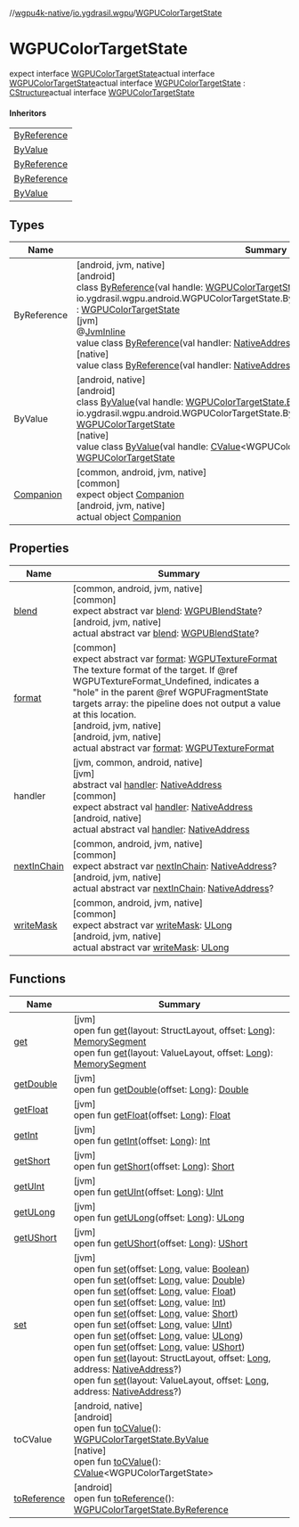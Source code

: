 //[wgpu4k-native](../../../index.md)/[io.ygdrasil.wgpu](../index.md)/[WGPUColorTargetState](index.md)

# WGPUColorTargetState

expect interface [WGPUColorTargetState](index.md)actual interface [WGPUColorTargetState](index.md)actual interface [WGPUColorTargetState](index.md) : [CStructure](../../ffi/[jvm]-c-structure/index.md)actual interface [WGPUColorTargetState](index.md)

#### Inheritors

| |
|---|
| [ByReference]([android]-by-reference/index.md) |
| [ByValue]([android]-by-value/index.md) |
| [ByReference]([jvm]-by-reference/index.md) |
| [ByReference]([native]-by-reference/index.md) |
| [ByValue]([native]-by-value/index.md) |

## Types

| Name | Summary |
|---|---|
| ByReference | [android, jvm, native]<br>[android]<br>class [ByReference]([android]-by-reference/index.md)(val handle: [WGPUColorTargetState.ByReference](../../io.ygdrasil.wgpu.android/-w-g-p-u-color-target-state/-by-reference/index.md) = io.ygdrasil.wgpu.android.WGPUColorTargetState.ByReference(com.sun.jna.Pointer.NULL)) : [WGPUColorTargetState](index.md)<br>[jvm]<br>@[JvmInline](https://kotlinlang.org/api/core/kotlin-stdlib/kotlin.jvm/-jvm-inline/index.html)<br>value class [ByReference]([jvm]-by-reference/index.md)(val handler: [NativeAddress](../../ffi/-native-address/index.md)) : [WGPUColorTargetState](index.md)<br>[native]<br>value class [ByReference]([native]-by-reference/index.md)(val handler: [NativeAddress](../../ffi/-native-address/index.md)) : [WGPUColorTargetState](index.md) |
| ByValue | [android, native]<br>[android]<br>class [ByValue]([android]-by-value/index.md)(val handle: [WGPUColorTargetState.ByValue](../../io.ygdrasil.wgpu.android/-w-g-p-u-color-target-state/-by-value/index.md) = io.ygdrasil.wgpu.android.WGPUColorTargetState.ByValue(com.sun.jna.Pointer.NULL)) : [WGPUColorTargetState](index.md)<br>[native]<br>value class [ByValue]([native]-by-value/index.md)(val handle: [CValue](https://kotlinlang.org/api/core/kotlin-stdlib/kotlinx.cinterop/-c-value/index.html)&lt;WGPUColorTargetState&gt;) : [WGPUColorTargetState](index.md) |
| [Companion](-companion/index.md) | [common, android, jvm, native]<br>[common]<br>expect object [Companion](-companion/index.md)<br>[android, jvm, native]<br>actual object [Companion](-companion/index.md) |

## Properties

| Name | Summary |
|---|---|
| [blend](blend.md) | [common, android, jvm, native]<br>[common]<br>expect abstract var [blend](blend.md): [WGPUBlendState](../-w-g-p-u-blend-state/index.md)?<br>[android, jvm, native]<br>actual abstract var [blend](blend.md): [WGPUBlendState](../-w-g-p-u-blend-state/index.md)? |
| [format](format.md) | [common]<br>expect abstract var [format](format.md): [WGPUTextureFormat](../-w-g-p-u-texture-format/index.md)<br>The texture format of the target. If @ref WGPUTextureFormat_Undefined, indicates a &quot;hole&quot; in the parent @ref WGPUFragmentState targets array: the pipeline does not output a value at this location.<br>[android, jvm, native]<br>[android, jvm, native]<br>actual abstract var [format](format.md): [WGPUTextureFormat](../-w-g-p-u-texture-format/index.md) |
| handler | [jvm, common, android, native]<br>[jvm]<br>abstract val [handler](../../ffi/[jvm]-c-structure/handler.md): [NativeAddress](../../ffi/-native-address/index.md)<br>[common]<br>expect abstract val [handler](handler.md): [NativeAddress](../../ffi/-native-address/index.md)<br>[android, native]<br>actual abstract val [handler](handler.md): [NativeAddress](../../ffi/-native-address/index.md) |
| [nextInChain](next-in-chain.md) | [common, android, jvm, native]<br>[common]<br>expect abstract var [nextInChain](next-in-chain.md): [NativeAddress](../../ffi/-native-address/index.md)?<br>[android, jvm, native]<br>actual abstract var [nextInChain](next-in-chain.md): [NativeAddress](../../ffi/-native-address/index.md)? |
| [writeMask](write-mask.md) | [common, android, jvm, native]<br>[common]<br>expect abstract var [writeMask](write-mask.md): [ULong](https://kotlinlang.org/api/core/kotlin-stdlib/kotlin/-u-long/index.html)<br>[android, jvm, native]<br>actual abstract var [writeMask](write-mask.md): [ULong](https://kotlinlang.org/api/core/kotlin-stdlib/kotlin/-u-long/index.html) |

## Functions

| Name | Summary |
|---|---|
| [get](../../ffi/[jvm]-c-structure/get.md) | [jvm]<br>open fun [get](../../ffi/[jvm]-c-structure/get.md)(layout: StructLayout, offset: [Long](https://kotlinlang.org/api/core/kotlin-stdlib/kotlin/-long/index.html)): [MemorySegment](../../ffi/-memory-segment/index.md)<br>open fun [get](../../ffi/[jvm]-c-structure/get.md)(layout: ValueLayout, offset: [Long](https://kotlinlang.org/api/core/kotlin-stdlib/kotlin/-long/index.html)): [MemorySegment](../../ffi/-memory-segment/index.md) |
| [getDouble](../../ffi/[jvm]-c-structure/get-double.md) | [jvm]<br>open fun [getDouble](../../ffi/[jvm]-c-structure/get-double.md)(offset: [Long](https://kotlinlang.org/api/core/kotlin-stdlib/kotlin/-long/index.html)): [Double](https://kotlinlang.org/api/core/kotlin-stdlib/kotlin/-double/index.html) |
| [getFloat](../../ffi/[jvm]-c-structure/get-float.md) | [jvm]<br>open fun [getFloat](../../ffi/[jvm]-c-structure/get-float.md)(offset: [Long](https://kotlinlang.org/api/core/kotlin-stdlib/kotlin/-long/index.html)): [Float](https://kotlinlang.org/api/core/kotlin-stdlib/kotlin/-float/index.html) |
| [getInt](../../ffi/[jvm]-c-structure/get-int.md) | [jvm]<br>open fun [getInt](../../ffi/[jvm]-c-structure/get-int.md)(offset: [Long](https://kotlinlang.org/api/core/kotlin-stdlib/kotlin/-long/index.html)): [Int](https://kotlinlang.org/api/core/kotlin-stdlib/kotlin/-int/index.html) |
| [getShort](../../ffi/[jvm]-c-structure/get-short.md) | [jvm]<br>open fun [getShort](../../ffi/[jvm]-c-structure/get-short.md)(offset: [Long](https://kotlinlang.org/api/core/kotlin-stdlib/kotlin/-long/index.html)): [Short](https://kotlinlang.org/api/core/kotlin-stdlib/kotlin/-short/index.html) |
| [getUInt](../../ffi/[jvm]-c-structure/get-u-int.md) | [jvm]<br>open fun [getUInt](../../ffi/[jvm]-c-structure/get-u-int.md)(offset: [Long](https://kotlinlang.org/api/core/kotlin-stdlib/kotlin/-long/index.html)): [UInt](https://kotlinlang.org/api/core/kotlin-stdlib/kotlin/-u-int/index.html) |
| [getULong](../../ffi/[jvm]-c-structure/get-u-long.md) | [jvm]<br>open fun [getULong](../../ffi/[jvm]-c-structure/get-u-long.md)(offset: [Long](https://kotlinlang.org/api/core/kotlin-stdlib/kotlin/-long/index.html)): [ULong](https://kotlinlang.org/api/core/kotlin-stdlib/kotlin/-u-long/index.html) |
| [getUShort](../../ffi/[jvm]-c-structure/get-u-short.md) | [jvm]<br>open fun [getUShort](../../ffi/[jvm]-c-structure/get-u-short.md)(offset: [Long](https://kotlinlang.org/api/core/kotlin-stdlib/kotlin/-long/index.html)): [UShort](https://kotlinlang.org/api/core/kotlin-stdlib/kotlin/-u-short/index.html) |
| [set](../../ffi/[jvm]-c-structure/set.md) | [jvm]<br>open fun [set](../../ffi/[jvm]-c-structure/set.md)(offset: [Long](https://kotlinlang.org/api/core/kotlin-stdlib/kotlin/-long/index.html), value: [Boolean](https://kotlinlang.org/api/core/kotlin-stdlib/kotlin/-boolean/index.html))<br>open fun [set](../../ffi/[jvm]-c-structure/set.md)(offset: [Long](https://kotlinlang.org/api/core/kotlin-stdlib/kotlin/-long/index.html), value: [Double](https://kotlinlang.org/api/core/kotlin-stdlib/kotlin/-double/index.html))<br>open fun [set](../../ffi/[jvm]-c-structure/set.md)(offset: [Long](https://kotlinlang.org/api/core/kotlin-stdlib/kotlin/-long/index.html), value: [Float](https://kotlinlang.org/api/core/kotlin-stdlib/kotlin/-float/index.html))<br>open fun [set](../../ffi/[jvm]-c-structure/set.md)(offset: [Long](https://kotlinlang.org/api/core/kotlin-stdlib/kotlin/-long/index.html), value: [Int](https://kotlinlang.org/api/core/kotlin-stdlib/kotlin/-int/index.html))<br>open fun [set](../../ffi/[jvm]-c-structure/set.md)(offset: [Long](https://kotlinlang.org/api/core/kotlin-stdlib/kotlin/-long/index.html), value: [Short](https://kotlinlang.org/api/core/kotlin-stdlib/kotlin/-short/index.html))<br>open fun [set](../../ffi/[jvm]-c-structure/set.md)(offset: [Long](https://kotlinlang.org/api/core/kotlin-stdlib/kotlin/-long/index.html), value: [UInt](https://kotlinlang.org/api/core/kotlin-stdlib/kotlin/-u-int/index.html))<br>open fun [set](../../ffi/[jvm]-c-structure/set.md)(offset: [Long](https://kotlinlang.org/api/core/kotlin-stdlib/kotlin/-long/index.html), value: [ULong](https://kotlinlang.org/api/core/kotlin-stdlib/kotlin/-u-long/index.html))<br>open fun [set](../../ffi/[jvm]-c-structure/set.md)(offset: [Long](https://kotlinlang.org/api/core/kotlin-stdlib/kotlin/-long/index.html), value: [UShort](https://kotlinlang.org/api/core/kotlin-stdlib/kotlin/-u-short/index.html))<br>open fun [set](../../ffi/[jvm]-c-structure/set.md)(layout: StructLayout, offset: [Long](https://kotlinlang.org/api/core/kotlin-stdlib/kotlin/-long/index.html), address: [NativeAddress](../../ffi/-native-address/index.md)?)<br>open fun [set](../../ffi/[jvm]-c-structure/set.md)(layout: ValueLayout, offset: [Long](https://kotlinlang.org/api/core/kotlin-stdlib/kotlin/-long/index.html), address: [NativeAddress](../../ffi/-native-address/index.md)?) |
| toCValue | [android, native]<br>[android]<br>open fun [toCValue]([android]to-c-value.md)(): [WGPUColorTargetState.ByValue](../../io.ygdrasil.wgpu.android/-w-g-p-u-color-target-state/-by-value/index.md)<br>[native]<br>open fun [toCValue]([native]to-c-value.md)(): [CValue](https://kotlinlang.org/api/core/kotlin-stdlib/kotlinx.cinterop/-c-value/index.html)&lt;WGPUColorTargetState&gt; |
| [toReference](to-reference.md) | [android]<br>open fun [toReference](to-reference.md)(): [WGPUColorTargetState.ByReference](../../io.ygdrasil.wgpu.android/-w-g-p-u-color-target-state/-by-reference/index.md) |